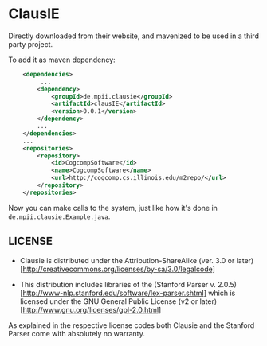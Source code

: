 # ClausIE 

Directly downloaded from their website, and mavenized to be used in a third party project. 

To add it as maven dependency: 
```xml 
    <dependencies>
         ...
        <dependency>
            <groupId>de.mpii.clausie</groupId>
            <artifactId>clausIE</artifactId>
            <version>0.0.1</version>
        </dependency>
        ...
    </dependencies>
    ...
    <repositories>
        <repository>
            <id>CogcompSoftware</id>
            <name>CogcompSoftware</name>
            <url>http://cogcomp.cs.illinois.edu/m2repo/</url>
        </repository>
    </repositories>
```

Now you can make calls to the system, just like how it's done in `de.mpii.clausie.Example.java`. 

 ## LICENSE

* Clausie is distributed under the Attribution-ShareAlike (ver. 3.0 or later)[http://creativecommons.org/licenses/by-sa/3.0/legalcode]

* This distribution includes libraries of the (Stanford Parser v. 2.0.5)[http://www-nlp.stanford.edu/software/lex-parser.shtml] which is licensed under the GNU General Public License (v2 or later)[http://www.gnu.org/licenses/gpl-2.0.html]

As explained in the respective license codes both Clausie and the Stanford Parser come with absolutely no warranty.
